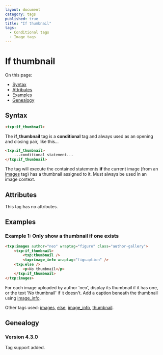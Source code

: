 ```yaml
---
layout: document
category: tags
published: true
title: "If thumbnail"
tags:
  - Conditional tags
  - Image tags
---
```


# If thumbnail

On this page:

* [Syntax](#user-content-syntax)
* [Attributes](#user-content-attributes)
* [Examples](#user-content-examples)
* [Genealogy](#user-content-genealogy)

## Syntax

```html
<txp:if_thumbnail>
```

The **if_thumbnail** tag is a __conditional__ tag and always used as an opening and closing pair, like this...

```html
<txp:if_thumbnail>
    ...conditional statement...
</txp:if_thumbnail>
```

The tag will execute the contained statements **if** the current image (from an [images](images) tag) has a thumbnail assigned to it. Must always be used in an image context.

## Attributes

This tag has no attributes.

## Examples

### Example 1: Only show a thumbnail if one exists

```html
<txp:images author="neo" wraptag="figure" class="author-gallery">
    <txp:if_thumbnail>
        <txp:thumbnail />
        <txp:image_info wraptag="figcaption" />
    <txp:else />
        <p>No thumbnail</p>
    </txp:if_thumbnail>
</txp:images>
```

For each image uploaded by author 'neo', display its thumbnail if it has one, or the text 'No thumbnail' if it doesn't. Add a caption beneath the thumbnail using [image_info](image-info).

Other tags used: [images](images), [else](else), [image_info](image-info), [thumbnail](thumbnail).

## Genealogy

### Version 4.3.0

Tag support added.
